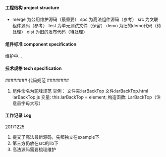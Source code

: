 #### 工程结构 project structure
* merge 为公用维护源码（最重要）
spc 为高法组件源码（参考）
src 为文联组件源码（参考）
test 为单元测试文件（保留）
demo 为旧的demo代码（待处理）
dist 为旧的发布代码（待处理）

#### 组件标准 component specification
维护中...

#### 技术规格 tech specification 
######## 代码规范 ########
1. 组件命名为驼峰规范
举例：
文件夹:larBackTop 
文件:larBackTop.html larBackTop.js 
变量: this.larBackTop = element; 
构造函数: LarBackTop（注意首字母大写）

#### 工作记录 Log
20171225
1. 提交了高法最新源码，先都独立在example下
2. 第三方仍放在src的lib下
3. 高法源码需要梳理维护
